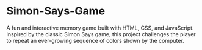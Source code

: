 # Simon-Says-Game
A fun and interactive memory game built with HTML, CSS, and JavaScript. Inspired by the classic Simon Says game, this project challenges the player to repeat an ever-growing sequence of colors shown by the computer.
